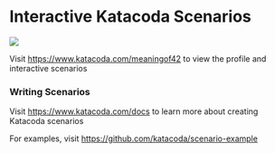 # Interactive Katacoda Scenarios

[![](http://shields.katacoda.com/katacoda/meaningof42/count.svg)](https://www.katacoda.com/meaningof42 "Get your profile on Katacoda.com")

Visit https://www.katacoda.com/meaningof42 to view the profile and interactive scenarios

### Writing Scenarios
Visit https://www.katacoda.com/docs to learn more about creating Katacoda scenarios

For examples, visit https://github.com/katacoda/scenario-example
